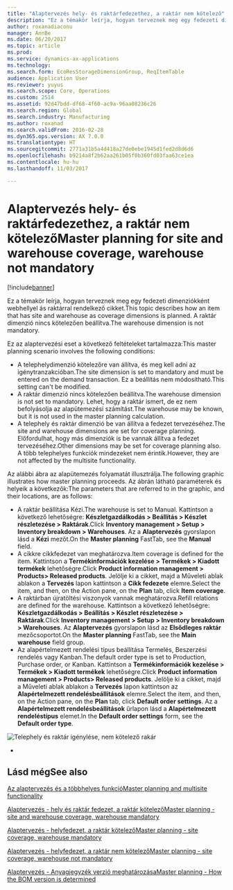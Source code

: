 ```yaml
---
title: "Alaptervezés hely- és raktárfedezethez, a raktár nem kötelező"
description: "Ez a témakör leírja, hogyan terveznek meg egy fedezeti dimenziókként webhellyel ás raktárral rendelkező cikket. A raktár dimenzió nincs kötelezően beállítva."
author: roxanadiaconu
manager: AnnBe
ms.date: 06/20/2017
ms.topic: article
ms.prod: 
ms.service: dynamics-ax-applications
ms.technology: 
ms.search.form: EcoResStorageDimensionGroup, ReqItemTable
audience: Application User
ms.reviewer: yuyus
ms.search.scope: Core, Operations
ms.custom: 2514
ms.assetid: 92d47bdd-df68-4f60-ac9a-96aa08236c26
ms.search.region: Global
ms.search.industry: Manufacturing
ms.author: roxanad
ms.search.validFrom: 2016-02-28
ms.dyn365.ops.version: AX 7.0.0
ms.translationtype: HT
ms.sourcegitcommit: 2771a31b5a4d418a27de0ebe1945d1fed2d8d6d6
ms.openlocfilehash: b9214a8f2b62aa261b05f0b360fd03faa63ce1ea
ms.contentlocale: hu-hu
ms.lasthandoff: 11/03/2017

---
```


# <a name="master-planning-for-site-and-warehouse-coverage-warehouse-not-mandatory"></a><span data-ttu-id="cab51-104">Alaptervezés hely- és raktárfedezethez, a raktár nem kötelező</span><span class="sxs-lookup"><span data-stu-id="cab51-104">Master planning for site and warehouse coverage, warehouse not mandatory</span></span>

[!include[banner](../includes/banner.md)]


<span data-ttu-id="cab51-105">Ez a témakör leírja, hogyan terveznek meg egy fedezeti dimenziókként webhellyel ás raktárral rendelkező cikket.</span><span class="sxs-lookup"><span data-stu-id="cab51-105">This topic describes how an item that has site and warehouse as coverage dimensions is planned.</span></span> <span data-ttu-id="cab51-106">A raktár dimenzió nincs kötelezően beállítva.</span><span class="sxs-lookup"><span data-stu-id="cab51-106">The warehouse dimension is not mandatory.</span></span>

<span data-ttu-id="cab51-107">Ez az alaptervezési eset a következő feltételeket tartalmazza:</span><span class="sxs-lookup"><span data-stu-id="cab51-107">This master planning scenario involves the following conditions:</span></span>

-   <span data-ttu-id="cab51-108">A telephelydimenzió kötelezőre van állítva, és meg kell adni az igénytranzakcióban.</span><span class="sxs-lookup"><span data-stu-id="cab51-108">The site dimension is set to mandatory and must be entered on the demand transaction.</span></span> <span data-ttu-id="cab51-109">Ez a beállítás nem módosítható.</span><span class="sxs-lookup"><span data-stu-id="cab51-109">This setting can't be modified.</span></span>
-   <span data-ttu-id="cab51-110">A raktár dimenzió nincs kötelezően beállítva.</span><span class="sxs-lookup"><span data-stu-id="cab51-110">The warehouse dimension is not set to mandatory.</span></span> <span data-ttu-id="cab51-111">Lehet, hogy a raktár ismert, de ez nem befolyásolja az alapütemezési számítást.</span><span class="sxs-lookup"><span data-stu-id="cab51-111">The warehouse may be known, but it is not used in the master planning calculation.</span></span>
-   <span data-ttu-id="cab51-112">A telephely és raktár dimenzió be van állítva a fedezet tervezéséhez.</span><span class="sxs-lookup"><span data-stu-id="cab51-112">The site and warehouse dimensions are set for coverage planning.</span></span> <span data-ttu-id="cab51-113">Előfordulhat, hogy más dimenziók is be vannak állítva a fedezet tervezéséhez.</span><span class="sxs-lookup"><span data-stu-id="cab51-113">Other dimensions may be set for coverage planning also.</span></span> <span data-ttu-id="cab51-114">A több telephelyes funkciók mindezeket nem érintik.</span><span class="sxs-lookup"><span data-stu-id="cab51-114">However, they are not affected by the multisite functionality.</span></span>

<span data-ttu-id="cab51-115">Az alábbi ábra az alapütemezés folyamatát illusztrálja.</span><span class="sxs-lookup"><span data-stu-id="cab51-115">The following graphic illustrates how master planning proceeds.</span></span> <span data-ttu-id="cab51-116">Az ábrán látható paraméterek és helyeik a következők:</span><span class="sxs-lookup"><span data-stu-id="cab51-116">The parameters that are referred to in the graphic, and their locations, are as follows:</span></span>
-   <span data-ttu-id="cab51-117">A raktár beállítása Kézi.</span><span class="sxs-lookup"><span data-stu-id="cab51-117">The warehouse is set to Manual.</span></span> <span data-ttu-id="cab51-118">Kattintson a következő lehetőségre: **Készletgazdálkodás &gt; Beállítás &gt; Készlet részletezése &gt; Raktárak**.</span><span class="sxs-lookup"><span data-stu-id="cab51-118">Click **Inventory management &gt; Setup &gt; Inventory breakdown &gt; Warehouses**.</span></span> <span data-ttu-id="cab51-119">Az a **Alaptervezés** gyorslapon lásd a **Kézi** mezőt.</span><span class="sxs-lookup"><span data-stu-id="cab51-119">On the **Master planning** FastTab, see the **Manual** field.</span></span>
-   <span data-ttu-id="cab51-120">A cikkre cikkfedezet van meghatározva.</span><span class="sxs-lookup"><span data-stu-id="cab51-120">Item coverage is defined for the item.</span></span> <span data-ttu-id="cab51-121">Kattintson a **Termékinformációk kezelése &gt; Termékek &gt; Kiadott termékek** lehetőségre.</span><span class="sxs-lookup"><span data-stu-id="cab51-121">Click **Product information management &gt; Products&gt; Released products**.</span></span> <span data-ttu-id="cab51-122">Jelölje ki a cikket, majd a Műveleti ablak ablakon a **Tervezés** lapon kattintson a **Cikk fedezete** elemre.</span><span class="sxs-lookup"><span data-stu-id="cab51-122">Select the item, and then, on the Action pane, on the **Plan** tab, click **Item coverage**.</span></span>
-   <span data-ttu-id="cab51-123">A raktárban újratöltési viszonyok vannak meghatározva.</span><span class="sxs-lookup"><span data-stu-id="cab51-123">Refill relations are defined for the warehouse.</span></span> <span data-ttu-id="cab51-124">Kattintson a következő lehetőségre: **Készletgazdálkodás &gt; Beállítás &gt; Készlet részletezése &gt; Raktárak**.</span><span class="sxs-lookup"><span data-stu-id="cab51-124">Click **Inventory management &gt; Setup &gt; Inventory breakdown &gt; Warehouses**.</span></span> <span data-ttu-id="cab51-125">Az **Alaptervezés** gyorslapon lásd az **Elsődleges raktár** mezőcsoportot.</span><span class="sxs-lookup"><span data-stu-id="cab51-125">On the **Master planning** FastTab, see the **Main warehouse** field group.</span></span>
-   <span data-ttu-id="cab51-126">Az alapértelmezett rendelési típus beállítása Termelés, Beszerzési rendelés vagy Kanban.</span><span class="sxs-lookup"><span data-stu-id="cab51-126">The default order type is set to Production, Purchase order, or Kanban.</span></span> <span data-ttu-id="cab51-127">Kattintson a **Termékinformációk kezelése &gt; Termékek &gt; Kiadott termékek** lehetőségre.</span><span class="sxs-lookup"><span data-stu-id="cab51-127">Click **Product information management &gt; Products&gt; Released products**.</span></span> <span data-ttu-id="cab51-128">Jelölje ki a cikket, majd a Műveleti ablak ablakon a **Tervezés** lapon kattintson az **Alapértelmezett rendelésbeállítások** elemre.</span><span class="sxs-lookup"><span data-stu-id="cab51-128">Select the item, and then, on the Action pane, on the **Plan** tab, click **Default order settings**.</span></span> <span data-ttu-id="cab51-129">Az a **Alapértelmezett rendelésbeállítások** űrlapon lásd a **Alapértelmezett rendeléstípus** elemet.</span><span class="sxs-lookup"><span data-stu-id="cab51-129">In the **Default order settings** form, see the **Default order type**.</span></span>

![Telephely és raktár igénylése, nem kötelező rakár](./media/multisitedemandexplosionscenarioforsiteandwarehousecoveragewarehousenotmandatory.jpg)

 
-



<a name="see-also"></a><span data-ttu-id="cab51-131">Lásd még</span><span class="sxs-lookup"><span data-stu-id="cab51-131">See also</span></span>
--------

[<span data-ttu-id="cab51-132">Az alaptervezés és a többhelyes funkció</span><span class="sxs-lookup"><span data-stu-id="cab51-132">Master planning and multisite functionality</span></span>](master-plan-multisite-functionality.md)

[<span data-ttu-id="cab51-133">Alaptervezés - hely és raktár fedezet, a raktár kötelező</span><span class="sxs-lookup"><span data-stu-id="cab51-133">Master planning - site and warehouse coverage, warehouse mandatory</span></span>](master-plan-site-warehouse-coverage-warehouse-mandatory.md)

[<span data-ttu-id="cab51-134">Alaptervezés - helyfedezet, a raktár kötelező</span><span class="sxs-lookup"><span data-stu-id="cab51-134">Master planning - site coverage, warehouse mandatory</span></span>](master-plan-site-coverage-warehouse-mandatory.md)

[<span data-ttu-id="cab51-135">Alaptervezés - helyfedezet, a raktár nem kötelező</span><span class="sxs-lookup"><span data-stu-id="cab51-135">Master planning - site coverage, warehouse not mandatory</span></span>](master-plan-site-coverage-warehouse-not-mandatory.md)

[<span data-ttu-id="cab51-136">Alaptervezés - Anyagjegyzék verzió meghatározása</span><span class="sxs-lookup"><span data-stu-id="cab51-136">Master planning - How the BOM version is determined</span></span>](master-plan-bom-version-determined.md)




